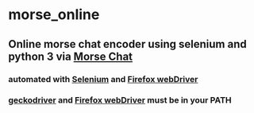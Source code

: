 # morse_online
## Online morse chat encoder using selenium and python 3 via [Morse Chat](http://morsecode.me/?room=1)
### automated with [Selenium](https://pypi.org/project/selenium/) and [Firefox webDriver](https://developer.mozilla.org/en-US/docs/Web/WebDriver)
### [geckodriver](https://github.com/mozilla/geckodriver/releases) and [Firefox webDriver](https://developer.mozilla.org/en-US/docs/Web/WebDriver) must be in your PATH
